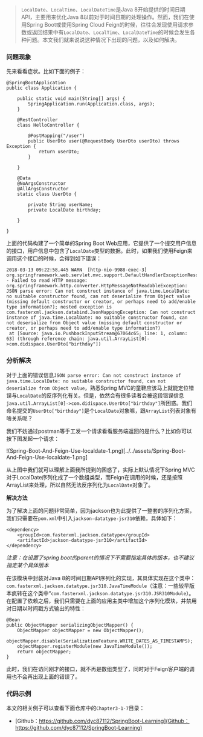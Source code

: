 > ``LocalDate``、``LocalTime``、``LocalDateTime``是Java 8开始提供的时间日期API，主要用来优化Java 8以前对于时间日期的处理操作。然而，我们在使用Spring Boot或使用Spring Cloud Feign的时候，往往会发现使用请求参数或返回结果中有``LocalDate``、``LocalTime``、``LocalDateTime``的时候会发生各种问题。本文我们就来说说这种情况下出现的问题，以及如何解决。

### 问题现象

先来看看症状。比如下面的例子：

```
@SpringBootApplication
public class Application {

    public static void main(String[] args) {
        SpringApplication.run(Application.class, args);
    }

    @RestController
    class HelloController {

        @PostMapping("/user")
        public UserDto user(@RequestBody UserDto userDto) throws Exception {
            return userDto;
        }

    }

    @Data
    @NoArgsConstructor
    @AllArgsConstructor
    static class UserDto {

        private String userName;
        private LocalDate birthday;

    }

}
```

上面的代码构建了一个简单的Spring Boot Web应用，它提供了一个提交用户信息的接口，用户信息中包含了``LocalDate``类型的数据。此时，如果我们使用Feign来调用这个接口的时候，会得到如下错误：

```
2018-03-13 09:22:58,445 WARN  [http-nio-9988-exec-3] org.springframework.web.servlet.mvc.support.DefaultHandlerExceptionResolver - Failed to read HTTP message: org.springframework.http.converter.HttpMessageNotReadableException: JSON parse error: Can not construct instance of java.time.LocalDate: no suitable constructor found, can not deserialize from Object value (missing default constructor or creator, or perhaps need to add/enable type information?); nested exception is com.fasterxml.jackson.databind.JsonMappingException: Can not construct instance of java.time.LocalDate: no suitable constructor found, can not deserialize from Object value (missing default constructor or creator, or perhaps need to add/enable type information?)
 at [Source: java.io.PushbackInputStream@67064c65; line: 1, column: 63] (through reference chain: java.util.ArrayList[0]->com.didispace.UserDto["birthday"])
```

### 分析解决

对于上面的错误信息``JSON parse error: Can not construct instance of java.time.LocalDate: no suitable constructor found, can not deserialize from Object value``，熟悉Spring MVC的童鞋应该马上就能定位错误与``LocalDate``的反序列化有关。但是，依然会有很多读者会被这段错误信息``java.util.ArrayList[0]->com.didispace.UserDto["birthday"]``所困惑。我们命名提交的``UserDto["birthday"]``是个``LocalDate``对象嘛，跟``ArrayList``列表对象有啥关系呢？

我们不妨通过postman等手工发一个请求看看服务端返回的是什么？比如你可以按下图发起一个请求：

!(Spring-Boot-And-Feign-Use-localdate-1.png)[../../assets/Spring-Boot-And-Feign-Use-localdate-1.png]

从上图中我们就可以理解上面我所提到的困惑了，实际上默认情况下Spring MVC对于LocalDate序列化成了一个数组类型，而Feign在调用的时候，还是按照ArrayList来处理，所以自然无法反序列化为``LocalDate``对象了。

__解决方法__

为了解决上面的问题非常简单，因为jackson也为此提供了一整套的序列化方案，我们只需要在``pom.xml``中引入``jackson-datatype-jsr310``依赖，具体如下：

```
<dependency>
    <groupId>com.fasterxml.jackson.datatype</groupId>
    <artifactId>jackson-datatype-jsr310</artifactId>
</dependency>
```

*注意：在设置了spring boot的parent的情况下不需要指定具体的版本，也不建议指定某个具体版本*

在该模块中封装对Java 8的时间日期API序列化的实现，其具体实现在这个类中：``com.fasterxml.jackson.datatype.jsr310.JavaTimeModule``（注意：一些较早版本疯转在这个类中“``com.fasterxml.jackson.datatype.jsr310.JSR310Module``）。在配置了依赖之后，我们只需要在上面的应用主类中增加这个序列化模块，并禁用对日期以时间戳方式输出的特性：

```
@Bean
public ObjectMapper serializingObjectMapper() {
    ObjectMapper objectMapper = new ObjectMapper();
    objectMapper.disable(SerializationFeature.WRITE_DATES_AS_TIMESTAMPS);
    objectMapper.registerModule(new JavaTimeModule());
    return objectMapper;
}
```

此时，我们在访问刚才的接口，就不再是数组类型了，同时对于Feign客户端的调用也不会再出现上面的错误了。

### 代码示例

本文的相关例子可以查看下面仓库中的``Chapter3-1-7``目录：

* [Github：https://github.com/dyc87112/SpringBoot-Learning](Github：https://github.com/dyc87112/SpringBoot-Learning)